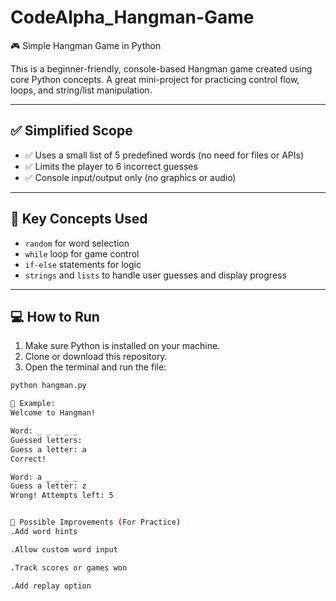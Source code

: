 # CodeAlpha_Hangman-Game

🎮 Simple Hangman Game in Python

This is a beginner-friendly, console-based Hangman game created using core Python concepts. A great mini-project for practicing control flow, loops, and string/list manipulation.

---

## ✅ Simplified Scope

- ✅ Uses a small list of 5 predefined words (no need for files or APIs)
- ✅ Limits the player to 6 incorrect guesses
- ✅ Console input/output only (no graphics or audio)

---

## 🧠 Key Concepts Used

- `random` for word selection  
- `while` loop for game control  
- `if-else` statements for logic  
- `strings` and `lists` to handle user guesses and display progress  

---

## 💻 How to Run

1. Make sure Python is installed on your machine.
2. Clone or download this repository.
3. Open the terminal and run the file:

```bash
python hangman.py

📌 Example:
Welcome to Hangman!

Word: _ _ _ _ _
Guessed letters: 
Guess a letter: a
Correct!

Word: a _ _ _ _
Guess a letter: z
Wrong! Attempts left: 5


🔧 Possible Improvements (For Practice)
.Add word hints

.Allow custom word input

.Track scores or games won

.Add replay option

